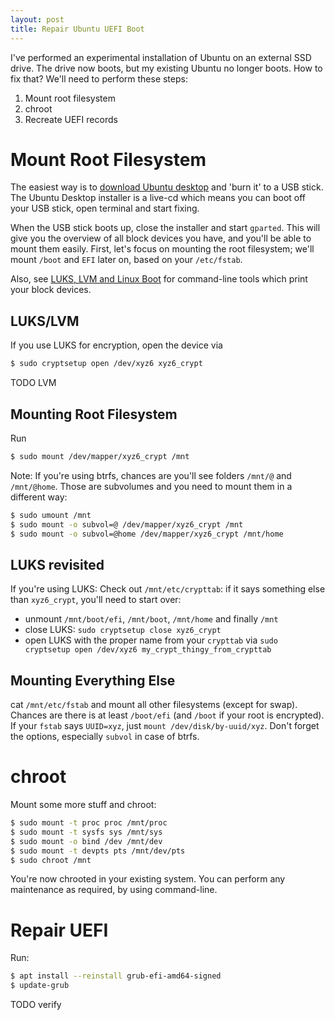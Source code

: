 ```yaml
---
layout: post
title: Repair Ubuntu UEFI Boot
---
```


I've performed an experimental installation of Ubuntu on an external
SSD drive. The drive now boots, but my existing Ubuntu no longer boots.
How to fix that? We'll need to perform these steps:

1. Mount root filesystem
2. chroot
3. Recreate UEFI records

# Mount Root Filesystem

The easiest way is to [download Ubuntu desktop](https://ubuntu.com/download/desktop)
and 'burn it' to a USB stick. The Ubuntu Desktop installer is a live-cd which
means you can boot off your USB stick, open terminal and start fixing.

When the USB stick boots up, close the installer and start `gparted`.
This will give you the overview of all block devices you have, and you'll be
able to mount them easily. First, let's focus on mounting the root filesystem;
we'll mount `/boot` and `EFI` later on, based on your `/etc/fstab`.

Also, see [LUKS, LVM and Linux Boot](../luks-lvm-boot/) for command-line
tools which print your block devices.

## LUKS/LVM

If you use LUKS for encryption, open the device via
```bash
$ sudo cryptsetup open /dev/xyz6 xyz6_crypt
```
TODO LVM

## Mounting Root Filesystem

Run
```bash
$ sudo mount /dev/mapper/xyz6_crypt /mnt
```

Note: If you're using btrfs, chances are you'll see folders
`/mnt/@` and `/mnt/@home`. Those are subvolumes and you need to mount them
in a different way:
```bash
$ sudo umount /mnt
$ sudo mount -o subvol=@ /dev/mapper/xyz6_crypt /mnt
$ sudo mount -o subvol=@home /dev/mapper/xyz6_crypt /mnt/home
```

## LUKS revisited

If you're using LUKS: Check out `/mnt/etc/crypttab`: if it says something else than `xyz6_crypt`,
you'll need to start over:
- unmount `/mnt/boot/efi`, `/mnt/boot`, `/mnt/home` and finally `/mnt`
- close LUKS: `sudo cryptsetup close xyz6_crypt`
- open LUKS with the proper name from your `crypttab` via `sudo cryptsetup open /dev/xyz6 my_crypt_thingy_from_crypttab`

## Mounting Everything Else

cat `/mnt/etc/fstab` and mount all other filesystems (except for swap).
Chances are there is at least `/boot/efi` (and `/boot` if your root is encrypted).
If your `fstab` says `UUID=xyz`, just `mount /dev/disk/by-uuid/xyz`. Don't forget
the options, especially `subvol` in case of btrfs.

# chroot

Mount some more stuff and chroot:
```bash
$ sudo mount -t proc proc /mnt/proc
$ sudo mount -t sysfs sys /mnt/sys
$ sudo mount -o bind /dev /mnt/dev
$ sudo mount -t devpts pts /mnt/dev/pts
$ sudo chroot /mnt
```
You're now chrooted in your existing system. You can perform any maintenance as required,
by using command-line.

# Repair UEFI

Run:
```bash
$ apt install --reinstall grub-efi-amd64-signed
$ update-grub
```
TODO verify
